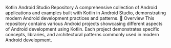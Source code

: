 Kotlin Android Studio Repository
A comprehensive collection of Android applications and examples built with Kotlin in Android Studio, demonstrating modern Android development practices and patterns.
📱 Overview
This repository contains various Android projects showcasing different aspects of Android development using Kotlin. Each project demonstrates specific concepts, libraries, and architectural patterns commonly used in modern Android development.

